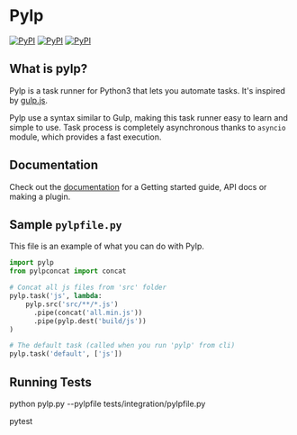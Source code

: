 # Pylp

[![PyPI](https://img.shields.io/pypi/v/pylp.svg)](https://pypi.org/project/pylp)
[![PyPI](https://img.shields.io/pypi/format/pylp.svg)]()
[![PyPI](https://img.shields.io/pypi/pyversions/pylp.svg)]()

## What is pylp?

Pylp is a task runner for Python3 that lets you automate tasks.
It's inspired by [gulp.js](https://gulpjs.com).

Pylp use a syntax similar to Gulp, making this task runner easy to learn and simple to use.
Task process is completely asynchronous thanks to `asyncio` module, which provides a fast execution.


## Documentation

Check out the [documentation](/docs/README.md) for a Getting started guide, API docs or
making a plugin.


## Sample `pylpfile.py`

This file is an example of what you can do with Pylp.

```python
import pylp
from pylpconcat import concat

# Concat all js files from 'src' folder
pylp.task('js', lambda:
    pylp.src('src/**/*.js')
      .pipe(concat('all.min.js'))
      .pipe(pylp.dest('build/js'))
)

# The default task (called when you run 'pylp' from cli)
pylp.task('default', ['js'])
```

## Running Tests

  python pylp.py --pylpfile tests/integration/pylpfile.py

  pytest
